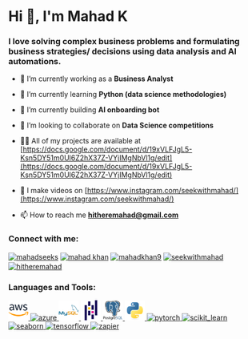 <h1 align="left">Hi 👋, I'm Mahad K</h1>
<h3 align="left">I love solving complex business problems and formulating business strategies/ decisions using data analysis and AI automations.</h3>

- 🔭 I’m currently working as a **Business Analyst**

- 🌱 I’m currently learning **Python (data science methodologies)**

- 👯 I’m currently building **AI onboarding bot**

- 🤝 I’m looking to collaborate on **Data Science competitions**

- 👨‍💻 All of my projects are available at [https://docs.google.com/document/d/19xVLFJgL5-Ksn5DY51m0Ul6Z2hX37Z-VYjIMgNbVl1g/edit](https://docs.google.com/document/d/19xVLFJgL5-Ksn5DY51m0Ul6Z2hX37Z-VYjIMgNbVl1g/edit)

- 📝 I make videos on [https://www.instagram.com/seekwithmahad/](https://www.instagram.com/seekwithmahad/)

- 📫 How to reach me **hitheremahad@gmail.com**

<h3 align="left">Connect with me:</h3>
<p align="left">
<a href="https://twitter.com/mahadseeks" target="blank"><img align="center" src="https://raw.githubusercontent.com/rahuldkjain/github-profile-readme-generator/master/src/images/icons/Social/twitter.svg" alt="mahadseeks" height="30" width="40" /></a>
<a href="https://linkedin.com/in/mahad khan" target="blank"><img align="center" src="https://raw.githubusercontent.com/rahuldkjain/github-profile-readme-generator/master/src/images/icons/Social/linked-in-alt.svg" alt="mahad khan" height="30" width="40" /></a>
<a href="https://kaggle.com/mahadkhan9" target="blank"><img align="center" src="https://raw.githubusercontent.com/rahuldkjain/github-profile-readme-generator/master/src/images/icons/Social/kaggle.svg" alt="mahadkhan9" height="30" width="40" /></a>
<a href="https://instagram.com/seekwithmahad" target="blank"><img align="center" src="https://raw.githubusercontent.com/rahuldkjain/github-profile-readme-generator/master/src/images/icons/Social/instagram.svg" alt="seekwithmahad" height="30" width="40" /></a>
<a href="https://medium.com/hitheremahad" target="blank"><img align="center" src="https://raw.githubusercontent.com/rahuldkjain/github-profile-readme-generator/master/src/images/icons/Social/medium.svg" alt="hitheremahad" height="30" width="40" /></a>
</p>

<h3 align="left">Languages and Tools:</h3>
<p align="left"> <a href="https://aws.amazon.com" target="_blank" rel="noreferrer"> <img src="https://raw.githubusercontent.com/devicons/devicon/master/icons/amazonwebservices/amazonwebservices-original-wordmark.svg" alt="aws" width="40" height="40"/> </a> <a href="https://azure.microsoft.com/en-in/" target="_blank" rel="noreferrer"> <img src="https://www.vectorlogo.zone/logos/microsoft_azure/microsoft_azure-icon.svg" alt="azure" width="40" height="40"/> </a> <a href="https://www.mysql.com/" target="_blank" rel="noreferrer"> <img src="https://raw.githubusercontent.com/devicons/devicon/master/icons/mysql/mysql-original-wordmark.svg" alt="mysql" width="40" height="40"/> </a> <a href="https://pandas.pydata.org/" target="_blank" rel="noreferrer"> <img src="https://raw.githubusercontent.com/devicons/devicon/2ae2a900d2f041da66e950e4d48052658d850630/icons/pandas/pandas-original.svg" alt="pandas" width="40" height="40"/> </a> <a href="https://www.postgresql.org" target="_blank" rel="noreferrer"> <img src="https://raw.githubusercontent.com/devicons/devicon/master/icons/postgresql/postgresql-original-wordmark.svg" alt="postgresql" width="40" height="40"/> </a> <a href="https://www.python.org" target="_blank" rel="noreferrer"> <img src="https://raw.githubusercontent.com/devicons/devicon/master/icons/python/python-original.svg" alt="python" width="40" height="40"/> </a> <a href="https://pytorch.org/" target="_blank" rel="noreferrer"> <img src="https://www.vectorlogo.zone/logos/pytorch/pytorch-icon.svg" alt="pytorch" width="40" height="40"/> </a> <a href="https://scikit-learn.org/" target="_blank" rel="noreferrer"> <img src="https://upload.wikimedia.org/wikipedia/commons/0/05/Scikit_learn_logo_small.svg" alt="scikit_learn" width="40" height="40"/> </a> <a href="https://seaborn.pydata.org/" target="_blank" rel="noreferrer"> <img src="https://seaborn.pydata.org/_images/logo-mark-lightbg.svg" alt="seaborn" width="40" height="40"/> </a> <a href="https://www.tensorflow.org" target="_blank" rel="noreferrer"> <img src="https://www.vectorlogo.zone/logos/tensorflow/tensorflow-icon.svg" alt="tensorflow" width="40" height="40"/> </a> <a href="https://zapier.com" target="_blank" rel="noreferrer"> <img src="https://www.vectorlogo.zone/logos/zapier/zapier-icon.svg" alt="zapier" width="40" height="40"/> </a> </p>
